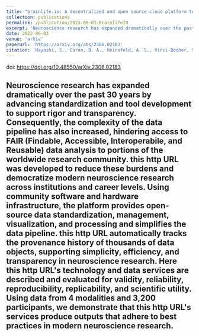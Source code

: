 ```yaml
---
title: "brainlife.io: A decentralized and open source cloud platform to support neuroscience research"
collection: publications
permalink: /publication/2023-06-03-BrainlifeIO
excerpt: 'Neuroscience research has expanded dramatically over the past 30 years by advancing standardization and tool development to support rigor and transparency. Consequently, the complexity of the data pipeline has also increased, hindering access to FAIR (Findable, Accessible, Interoperabile, and Reusable) data analysis to portions of the worldwide research community. this http URL was developed to reduce these burdens and democratize modern neuroscience research across institutions and career levels. Using community software and hardware infrastructure, the platform provides open-source data standardization, management, visualization, and processing and simplifies the data pipeline. this http URL automatically tracks the provenance history of thousands of data objects, supporting simplicity, efficiency, and transparency in neuroscience research. Here this http URL's technology and data services are described and evaluated for validity, reliability, reproducibility, replicability, and scientific utility. Using data from 4 modalities and 3,200 participants, we demonstrate that this http URL's services produce outputs that adhere to best practices in modern neuroscience research.
date: 2022-06-03
venue: 'arXiv'
paperurl: 'https://arxiv.org/abs/2306.02183'
citation: 'Hayashi, S., Caron, B. A., Heinsfeld, A. S., Vinci-Booher, S., McPherson, B., Bullock, D. N., ... & Pestilli, F. (2023). brainlife. io: A decentralized and open source cloud platform to support neuroscience research. <i>ArXiv</i>.Current Research in Neurobiology, revision under review, https://doi.org/10.48550/arXiv.2306.02183'
---
```

doi: https://doi.org/10.48550/arXiv.2306.02183

Neuroscience research has expanded dramatically over the past 30 years by advancing standardization and tool development to support rigor and transparency. Consequently, the complexity of the data pipeline has also increased, hindering access to FAIR (Findable, Accessible, Interoperabile, and Reusable) data analysis to portions of the worldwide research community. this http URL was developed to reduce these burdens and democratize modern neuroscience research across institutions and career levels. Using community software and hardware infrastructure, the platform provides open-source data standardization, management, visualization, and processing and simplifies the data pipeline. this http URL automatically tracks the provenance history of thousands of data objects, supporting simplicity, efficiency, and transparency in neuroscience research. Here this http URL's technology and data services are described and evaluated for validity, reliability, reproducibility, replicability, and scientific utility. Using data from 4 modalities and 3,200 participants, we demonstrate that this http URL's services produce outputs that adhere to best practices in modern neuroscience research.
---

